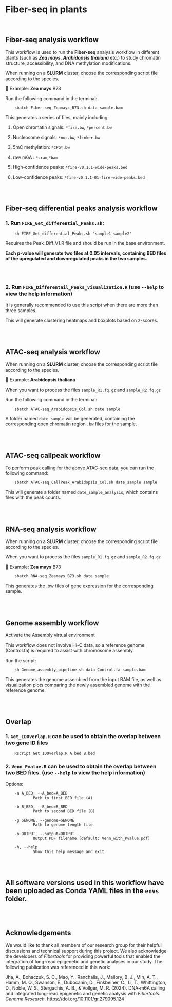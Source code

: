 # Fiber-seq in plants

<br>

## Fiber-seq analysis workflow

This workflow is used to run the **Fiber-seq** analysis workflow in different plants (such as ***Zea mays***, ***Arabidopsis thaliana*** etc.) to study chromatin structure, accessibility, and DNA methylation modifications.  

When running on a **SLURM** cluster, choose the corresponding script file according to the species.

🔹 Example: **Zea mays** B73 

Run the following command in the terminal:

        sbatch Fiber-seq_Zeamays_B73.sh data sample.bam

This generates a series of files, mainly including:

1. Open chromatin signals: `*fire.bw`, `*percent.bw`

2. Nucleosome signals: `*nuc.bw`, `*linker.bw`

3. 5mC methylation: `*CPG*.bw`

4. raw m6A : `*cram`,`*bam`

5. High-confidence peaks: `*fire-v0.1.1-wide-peaks.bed`
   
6. Low-confidence peaks: `*fire-v0.1.1-01-fire-wide-peaks.bed`

<br>
<br>

## Fiber-seq differential peaks analysis workflow

### 1. Run `FIRE_Get_differential_Peaks.sh`:
   

        sh FIRE_Get_differential_Peaks.sh 'sample1 sample2' 
         

  Requires the Peak_Diff_V1.R file and should be run in the base environment.

  **Each p-value will generate two files at 0.05 intervals, containing BED files of the upregulated and downregulated peaks in the two samples.**

<br>
<br>

### 2. Run `FIRE_Differentail_Peaks_visualization.R` (use `--help` to view the help information)  

It is generally recommended to use this script when there are more than three samples.

This will generate clustering heatmaps and boxplots based on z-scores.

<br>
<br>

## ATAC-seq analysis workflow

When running on a **SLURM** cluster, choose the corresponding script file according to the species.

🔹 Example: **Arabidopsis thaliana**

When you want to process the files `sample_R1.fq.gz` and `sample_R2.fq.gz`

Run the following command in the terminal:
    
        sbatch ATAC-seq_Arabidopsis_Col.sh date sample

A folder named `date_sample` will be generated, containing the corresponding open chromatin region `.bw` files for the sample.

<br>
<br>

## ATAC-seq callpeak workflow

To perform peak calling for the above ATAC-seq data, you can run the following command:

        sbatch ATAC-seq_CallPeak_Arabidopsis_Col.sh date_sample sample
        
This will generate a folder named `date_sample_analysis`, which contains files with the peak counts.

<br>
<br>

## RNA-seq analysis workflow

When running on a **SLURM** cluster, choose the corresponding script file according to the species.

When you want to process the files `sample_R1.fq.gz` and `sample_R2.fq.gz`

🔹 Example: **Zea mays** B73 
    
        sbatch RNA-seq_Zeamays_B73.sh date sample

This generates the .bw files of gene expression for the corresponding sample.

<br>
<br>

## Genome assembly workflow

Activate the Assembly virtual environment

This workflow does not involve Hi-C data, so a reference genome (Control.fa) is required to assist with chromosome assembly.

Run the script:

        sh Genome_assembly_pipeline.sh data Control.fa sample.bam 

This generates the genome assembled from the input BAM file, as well as visualization plots comparing the newly assembled genome with the reference genome.

<br>
<br>

## Overlap

### 1. `Get_IDOverlap.R` can be used to obtain the overlap between two gene ID files

        Rscript Get_IDOverlap.R A.bed B.bed

        
### 2. `Venn_Pvalue.R` can be used to obtain the overlap between two BED files. (use `--help` to view the help information)

Options:

        -a A_BED, --A_bed=A_BED
                Path to first BED file (A)

        -b B_BED, --B_bed=B_BED
                Path to second BED file (B)

        -g GENOME, --genome=GENOME
                Path to genome length file

        -o OUTPUT, --output=OUTPUT
                Output PDF filename [default: Venn_with_Pvalue.pdf]

        -h, --help
                Show this help message and exit

<br>
<br>

## All software versions used in this workflow have been uploaded as Conda YAML files in the `envs` folder.

<br>
<br>

## Acknowledgements

We would like to thank all members of our research group for their helpful discussions and technical support during this project. We also acknowledge the developers of *Fibertools* for providing powerful tools that enabled the integration of long-read epigenetic and genetic analyses in our study. The following publication was referenced in this work:

Jha, A., Bohaczuk, S. C., Mao, Y., Ranchalis, J., Mallory, B. J., Min, A. T., Hamm, M. O., Swanson, E., Dubocanin, D., Finkbeiner, C., Li, T., Whittington, D., Noble, W. S., Stergachis, A. B., & Vollger, M. R. (2024). DNA-m6A calling and integrated long-read epigenetic and genetic analysis with *Fibertools*. *Genome Research*. https://doi.org/10.1101/gr.279095.124






